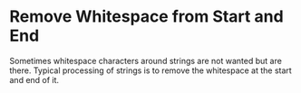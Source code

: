 # Remove Whitespace from Start and End

Sometimes whitespace characters around strings are not wanted but are there. Typical processing of strings is to remove the whitespace at the start and end of it.
